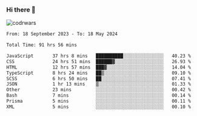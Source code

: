 ### Hi there 👋


![codrwars](https://www.codewars.com/users/rsschool_c9af20f58c35c696/badges/micro) 

<!--START_SECTION:waka-->

```txt
From: 18 September 2023 - To: 18 May 2024

Total Time: 91 hrs 56 mins

JavaScript       37 hrs 8 mins   ██████████░░░░░░░░░░░░░░░   40.23 %
CSS              24 hrs 51 mins  ██████▓░░░░░░░░░░░░░░░░░░   26.93 %
HTML             12 hrs 57 mins  ███▓░░░░░░░░░░░░░░░░░░░░░   14.04 %
TypeScript       8 hrs 24 mins   ██▒░░░░░░░░░░░░░░░░░░░░░░   09.10 %
SCSS             6 hrs 50 mins   ██░░░░░░░░░░░░░░░░░░░░░░░   07.41 %
JSON             1 hr 13 mins    ▒░░░░░░░░░░░░░░░░░░░░░░░░   01.33 %
Other            23 mins         ░░░░░░░░░░░░░░░░░░░░░░░░░   00.42 %
Bash             7 mins          ░░░░░░░░░░░░░░░░░░░░░░░░░   00.14 %
Prisma           5 mins          ░░░░░░░░░░░░░░░░░░░░░░░░░   00.11 %
XML              5 mins          ░░░░░░░░░░░░░░░░░░░░░░░░░   00.10 %
```

<!--END_SECTION:waka-->

